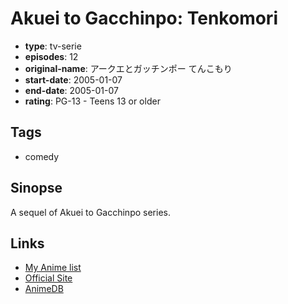 # Akuei to Gacchinpo: Tenkomori

-   **type**: tv-serie
-   **episodes**: 12
-   **original-name**: アークエとガッチンポー てんこもり
-   **start-date**: 2005-01-07
-   **end-date**: 2005-01-07
-   **rating**: PG-13 - Teens 13 or older

## Tags

-   comedy

## Sinopse

A sequel of Akuei to Gacchinpo series.

## Links

-   [My Anime list](https://myanimelist.net/anime/29843/Akuei_to_Gacchinpo__Tenkomori)
-   [Official Site](http://www.aniplex.co.jp/unco/unco.html)
-   [AnimeDB](http://anidb.info/perl-bin/animedb.pl?show=anime&aid=3426)
